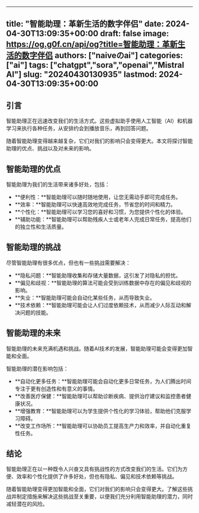 
---
title: "智能助理：革新生活的数字伴侣"
date: 2024-04-30T13:09:35+00:00
draft: false
image: https://og.g0f.cn/api/og?title=智能助理：革新生活的数字伴侣
authors: ["naiveのai"]
categories: ["ai"]
tags: ["chatgpt","sora","openai","Mistral AI"]
slug: "20240430130935"
lastmod: 2024-04-30T13:09:35+00:00
---
## 引言

智能助理正在迅速改变我们的生活方式。这些虚拟助手使用人工智能（AI）和机器学习来执行各种任务，从安排约会到播放音乐，再到回答问题。

随着智能助理变得越来越复杂，它们对我们的影响只会变得更大。本文将探讨智能助理的优点、挑战以及对未来的影响。

## 智能助理的优点

智能助理为我们的生活带来诸多好处，包括：

- **便利性：**智能助理可以随时随地使用，让您无需动手即可完成任务。
- **效率：**智能助理可以快速高效地完成任务，节省您的时间和精力。
- **个性化：**智能助理可以学习您的喜好和习惯，为您提供个性化的体验。
- **辅助功能：**智能助理可以帮助残疾人士或老年人完成日常任务，提高他们的独立性和生活质量。

## 智能助理的挑战

尽管智能助理有很多优点，但也有一些挑战需要解决：

- **隐私问题：**智能助理收集和存储大量数据，这引发了对隐私的担忧。
- **偏见和歧视：**智能助理的算法可能会受到训练数据中存在的偏见和歧视的影响。
- **失业：**智能助理可能会自动化某些任务，从而导致失业。
- **技术依赖：**智能助理可能会让人们过度依赖技术，从而减少人际互动和解决问题的技能。

## 智能助理的未来

智能助理的未来充满机遇和挑战。随着AI技术的发展，智能助理可能会变得更加智能和全面。

智能助理的潜在影响包括：

- **自动化更多任务：**智能助理可能会自动化更多日常任务，为人们腾出时间专注于更有创造性和有意义的事情。
- **改善医疗保健：**智能助理可以帮助诊断疾病、提供治疗建议和监控患者健康状况。
- **增强教育：**智能助理可以为学生提供个性化的学习体验，帮助他们克服学习障碍。
- **改变工作场所：**智能助理可以协助员工提高生产力和效率，并自动化重复性任务。

## 结论

智能助理正在以一种既令人兴奋又具有挑战性的方式改变我们的生活。它们为方便、效率和个性化提供了许多好处，但也有隐私、偏见和技术依赖等挑战。

随着智能助理变得更加智能和全面，它们对我们的影响只会变得更大。了解这些挑战并制定措施来解决这些挑战至关重要，以便我们充分利用智能助理的潜力，同时减轻潜在的风险。